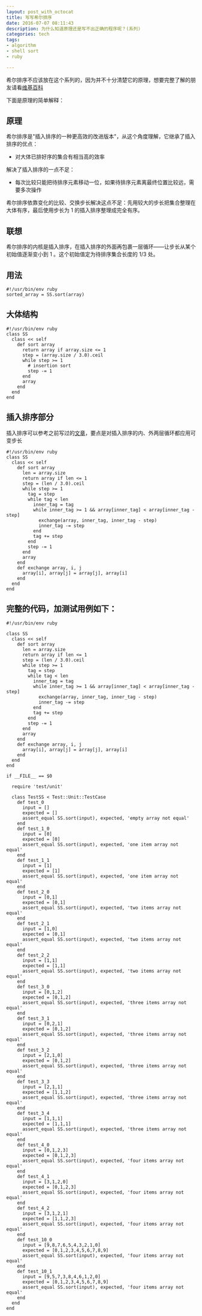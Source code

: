 ```yaml
---
layout: post_with_octocat
title: 写写希尔排序
date: 2016-07-07 08:11:43
description: 为什么知道原理还是写不出正确的程序呢？(系列)
categories: tech
tags:
- algorithm
- shell sort
- ruby

---
```


希尔排序不应该放在这个系列的，因为并不十分清楚它的原理，想要完整了解的朋友请看[维基百科](https://zh.wikipedia.org/wiki/%E5%B8%8C%E5%B0%94%E6%8E%92%E5%BA%8F)

下面是原理的简单解释：

## 原理

希尔排序是"插入排序的一种更高效的改进版本"，从这个角度理解，它继承了插入排序的优点：

- 对大体已排好序的集合有相当高的效率

解决了插入排序的一点不足：

- 每次比较只能把待排序元素移动一位，如果待排序元素离最终位置比较远，需要多次操作

希尔排序依靠变化的比较、交换步长解决这点不足：先用较大的步长把集合整理在大体有序，最后使用步长为 1 的插入排序整理成完全有序。

## 联想

希尔排序的内核是插入排序，在插入排序的外面再包裹一层循环——让步长从某个初始值逐渐变小到 1 。这个初始值定为待排序集合长度的 1/3 处。


## 用法

    #!/usr/bin/env ruby
    sorted_array = SS.sort(array)

## 大体结构

    #!/usr/bin/env ruby
    class SS
      class << self
        def sort array
          return array if array.size <= 1
          step = (array.size / 3.0).ceil
          while step >= 1
            # insertion sort  
            step -= 1
          end
          array
        end
      end
    end

## 插入排序部分

插入排序可以参考之前写过的[文章](/2016/07/05/insertion-sort/)，要点是对插入排序的内、外两层循环都应用可变步长

    #!/usr/bin/env ruby
    class SS
      class << self
        def sort array
          len = array.size
          return array if len <= 1
          step = (len / 3.0).ceil
          while step >= 1
            tag = step
            while tag < len
              inner_tag = tag
              while inner_tag >= 1 && array[inner_tag] < array[inner_tag - step]
                exchange(array, inner_tag, inner_tag - step)
                inner_tag -= step
              end
              tag += step
            end
            step -= 1
          end
          array
        end
        def exchange array, i, j
          array[i], array[j] = array[j], array[i]
        end
      end
    end

## 完整的代码，加测试用例如下：

    #!/usr/bin/env ruby

    class SS
      class << self
        def sort array
          len = array.size
          return array if len <= 1
          step = (len / 3.0).ceil
          while step >= 1
            tag = step
            while tag < len
              inner_tag = tag
              while inner_tag >= 1 && array[inner_tag] < array[inner_tag - step]
                exchange(array, inner_tag, inner_tag - step)
                inner_tag -= step
              end
              tag += step
            end
            step -= 1
          end
          array
        end
        def exchange array, i, j
          array[i], array[j] = array[j], array[i]
        end
      end
    end

    if __FILE__ == $0

      require 'test/unit'

      class TestSS < Test::Unit::TestCase
        def test_0
          input = []
          expected = []
          assert_equal SS.sort(input), expected, 'empty array not equal'
        end
        def test_1_0
          input = [0]
          expected = [0]
          assert_equal SS.sort(input), expected, 'one item array not equal'    
        end
        def test_1_1
          input = [1]
          expected = [1]
          assert_equal SS.sort(input), expected, 'one item array not equal'    
        end
        def test_2_0
          input = [0,1]
          expected = [0,1]
          assert_equal SS.sort(input), expected, 'two items array not equal'    
        end
        def test_2_1
          input = [1,0]
          expected = [0,1]
          assert_equal SS.sort(input), expected, 'two items array not equal'    
        end
        def test_2_2
          input = [1,1]
          expected = [1,1]
          assert_equal SS.sort(input), expected, 'two items array not equal'    
        end
        def test_3_0
          input = [0,1,2]
          expected = [0,1,2]
          assert_equal SS.sort(input), expected, 'three items array not equal'    
        end
        def test_3_1
          input = [0,2,1]
          expected = [0,1,2]
          assert_equal SS.sort(input), expected, 'three items array not equal'    
        end
        def test_3_2
          input = [2,1,0]
          expected = [0,1,2]
          assert_equal SS.sort(input), expected, 'three items array not equal'    
        end
        def test_3_3
          input = [2,1,1]
          expected = [1,1,2]
          assert_equal SS.sort(input), expected, 'three items array not equal'    
        end
        def test_3_4
          input = [1,1,1]
          expected = [1,1,1]
          assert_equal SS.sort(input), expected, 'three items array not equal'    
        end
        def test_4_0
          input = [0,1,2,3]
          expected = [0,1,2,3]
          assert_equal SS.sort(input), expected, 'four items array not equal'    
        end
        def test_4_1
          input = [3,1,2,0]
          expected = [0,1,2,3]
          assert_equal SS.sort(input), expected, 'four items array not equal'    
        end
        def test_4_2
          input = [3,1,2,1]
          expected = [1,1,2,3]
          assert_equal SS.sort(input), expected, 'four items array not equal'    
        end
        def test_10_0
          input = [9,8,7,6,5,4,3,2,1,0]
          expected = [0,1,2,3,4,5,6,7,8,9]
          assert_equal SS.sort(input), expected, 'four items array not equal'    
        end
        def test_10_1
          input = [9,5,7,3,8,4,6,1,2,0]
          expected = [0,1,2,3,4,5,6,7,8,9]
          assert_equal SS.sort(input), expected, 'four items array not equal'    
        end
      end
    end